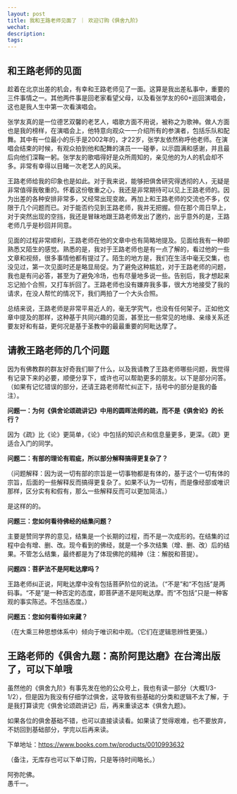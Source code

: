 ```yaml
---
layout: post
title: 我和王路老师见面了 ｜ 欢迎订购《俱舍九阶》
wechat: 
description: 
tags:
---
```


## 和王路老师的见面

趁着在北京出差的机会，有幸和王路老师见了一面。这算是我出差私事中，重要的三件事情之一。其他两件事是回老家看望父母，以及看张学友的60+巡回演唱会，这也是我人生中第一次看演唱会。

张学友真的是一位德艺双馨的老艺人，唱歌方面不用说，被称之为歌神。做人方面也是我的榜样，在演唱会上，他特意向观众一一介绍所有的参演者，包括乐队和配舞。其中有一位最小的乐手是2002年的，才22岁，张学友依然称呼他老师。在演唱会结束的时候，有观众拍到他和配舞的演员一一碰拳，以示圆满和感谢，并且最后向他们深鞠一躬。张学友的歌唱得好是众所周知的，亲见他的为人的机会却不多。非常有幸得以目睹一次老艺人的风采。

王路老师给我的印象也是如此。对于我来说，能够把俱舍研究得透彻的人，无疑是非常值得我敬重的。怀着这份敬重之心，我还是非常期待可以见上王路老师的。因为出差的各种安排非常多，又经常出现变故。再加上和王路老师的交流也不多，仅限于几个问题而已。对于能否约见到王路老师，我并无把握。但在那个周日早上，对于突然出现的空挡，我还是冒昧地跟王路老师发出了邀约，出乎意外的是，王路老师几乎是秒回并同意。

见面的过程非常顺利，王路老师在他的文章中也有简略地提及。见面给我有一种即熟悉又陌生的感觉。熟悉的是，我对于王路老师也是有一点了解的，看过他的一些文章和视频，很多事情他都有提过了。陌生的地方是，我们在生活中毫无交集，也没见过，第一次见面时还是略显局促。为了避免这种尴尬，对于王路老师的问题，我也是有问必答，甚至为了避免冷场，也有尽量地多说一些。告别后，我才想起来忘记拍个合照，又打车折回了。王路老师也没有嫌弃我多事，很大方地接受了我的请求，在没人帮忙的情况下，我们两拍了一个大头合照。

总结来说，王路老师是非常平易近人的，毫无学究气，也没有任何架子。正如他文章中提及的那样，这种基于共同兴趣的见面，甚至比一些常见的地缘、亲缘关系还要友好和有益，更何况是基于圣教中的最最重要的阿毗达摩了。

## 请教王路老师的几个问题

因为有佛教群的群友好奇我们聊了什么，以及我请教了王路老师哪些问题，我觉得有记录下来的必要，顺便分享下，或许也可以帮助更多的朋友。以下是部分问答。（如果有记忆错误的部分，还请王路老师帮忙纠正下，括号中的部分是我的备注）。

**问题一：为何《俱舍论颂疏讲记》中用的圆晖法师的疏，而不是《俱舍论》的长行？**

因为《疏》比《论》更简单，《论》中包括的知识点和信息量更多，更深。《疏》更适合入门的同学。

**问题二：有部的理论有瑕疵，所以部分解释搞得更复杂了？**

（问题解释：因为说一切有部的宗旨是一切事物都是有体的，基于这个一切有体的宗旨，后面的一些解释反而搞得更复杂了。如果不认为一切有，而是像经部或唯识那样，区分实有和假有，那么一些解释反而可以更加简洁。）

是这样的的。

**问题三：您如何看待佛经的结集问题？**

主要是赞同学界的意见，结集是一个长期的过程，而不是一次成形的。在结集的过程中会有增、删、改。现今看到的佛经，就是一个多次结集（增、删、改）后的结果。不管怎么结集，最终都是为了体现佛陀的精神（注：解脱和菩提）。

**问题四：菩萨法不是阿毗达摩吗？**

王路老师纠正说，阿毗达摩中没有包括菩萨阶位的说法。（“不是”和“不包括”是两码事。“不是”是一种否定的态度，即菩萨道不是阿毗达摩。而“不包括”只是一种客观的事实陈述。不包括态度。）

**问题五：您如何看待如来藏？**

（在大乘三种思想体系中）倾向于唯识和中观。（它们在逻辑思辨性更强。）

## 王路老师的《俱舍九题：高阶阿毘达磨》在台湾出版了，可以下单哦

虽然他的《俱舍九阶》有事先发在他的公众号上，我也有读一部分（大概1/3-1/2），但是因为我没有仔细学过俱舍，这导致有些基础的分类和逻辑不太了解，于是我打算读完《俱舍论颂疏讲记》后，再来重读这本《俱舍九题》。

如果各位的俱舍基础不错，也可以直接读读看。如果读了觉得艰难，也不要放弃，不妨回到基础部分，学完以后再来读。

下单地址：https://www.books.com.tw/products/0010993632

（备注，无库存也可以下单订购，只是等待时间略长。）

阿弥陀佛。<br>
愚千一。<br>




